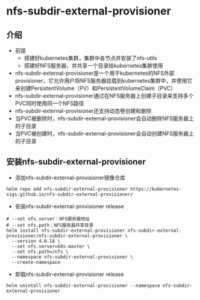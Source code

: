 # nfs-subdir-external-provisioner

## 介绍
- 前提
  - 搭建好kubernetes集群，集群中各节点并安装了nfs-utils
  - 搭建好NFS服务器，并共享一个目录给kubernetes集群使用
- nfs-subdir-external-provisioner是一个用于kubernetes的NFS外部provisioner，它允许用户将NFS服务器挂载到kubernetes集群中，并使用它来创建PersistentVolume（PV）和PersistentVolumeClaim（PVC）
- nfs-subdir-external-provisioner通过在NFS服务器上创建子目录来支持多个PVC同时使用同一个NFS路径
- nfs-subdir-external-provisioner还支持动态卷创建和删除
- 当PVC被删除时，nfs-subdir-external-provisioner会自动删除NFS服务器上的子目录
- 当PVC被创建时，nfs-subdir-external-provisioner会自动创建NFS服务器上的子目录

## 安装nfs-subdir-external-provisioner
- 添加nfs-subdir-external-provisioner镜像仓库
```shell
helm repo add nfs-subdir-external-provisioner https://kubernetes-sigs.github.io/nfs-subdir-external-provisioner/
```
- 安装nfs-subdir-external-provisioner release
```shell
# --set nfs.server：NFS服务器地址
# --set nfs.path：NFS服务器共享目录
helm install nfs-subdir-external-provisioner nfs-subdir-external-provisioner/nfs-subdir-external-provisioner \
  --version 4.0.18 \
  --set nfs.server=k8s-master \
  --set nfs.path=/nfs \
  --namespace nfs-subdir-external-provisioner \
  --create-namespace
```
- 卸载nfs-subdir-external-provisioner release
```shell
helm unintall nfs-subdir-external-provisioner --namespace nfs-subdir-external-provisioner
```
